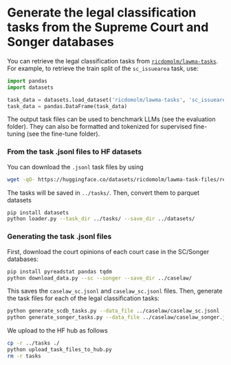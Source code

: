 # Generate the legal classification tasks from the Supreme Court and Songer databases

You can retrieve the legal classification tasks from [`ricdomolm/lawma-tasks`](https://huggingface.co/datasets/ricdomolm/lawma-tasks). For example, to retrieve the train split of the `sc_issuearea` task, use:

```python
import pandas
import datasets

task_data = datasets.load_dataset('ricdomolm/lawma-tasks', 'sc_issuearea', split='train')
task_data = pandas.DataFrame(task_data)
```

The output task files can be used to benchmark LLMs (see the evaluation folder). They can also be formatted and tokenized for supervised fine-tuning (see the fine-tune folder).

### From the task .jsonl files to HF datasets

You can download the `.jsonl` task files by using

```bash
wget -qO- https://huggingface.co/datasets/ricdomolm/lawma-task-files/resolve/main/tasks.tar.gz | tar -xz -C ../
```

The tasks will be saved in `../tasks/`. Then, convert them to parquet datasets 

```bash
pip install datasets
python loader.py --task_dir ../tasks/ --save_dir ../datasets/
```

### Generating the task .jsonl files

First, download the court opinions of each court case in the SC/Songer databases:

```bash
pip install pyreadstat pandas tqdm
python download_data.py --sc --songer --save_dir ../caselaw/
```

This saves the `caselaw_sc.jsonl` and `caselaw_sc.jsonl` files. Then, generate the task files for each of the legal classification tasks:

```bash
python generate_scdb_tasks.py --data_file ../caselaw/caselaw_sc.jsonl --save_dir ../tasks/
python generate_songer_tasks.py --data_file ../caselaw/caselaw_songer.jsonl --save_dir ../tasks/
```

We upload to the HF hub as follows
```bash
cp -r ../tasks ./
python upload_task_files_to_hub.py
rm -r tasks
```
